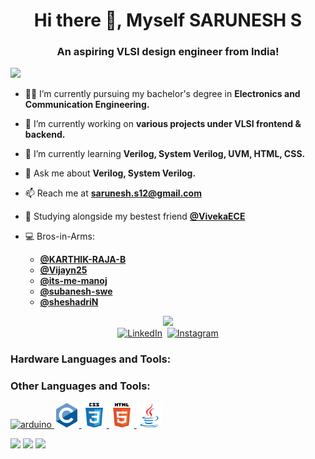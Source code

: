 <h1 align="center">Hi there 👋, Myself SARUNESH S</h1>
<h3 align="center">An aspiring VLSI design engineer from India!</h3>

<!-- <p align="left"> <img src="https://komarev.com/ghpvc/?username=sarunesh&label=Profile%20views&color=0e75b6&style=flat" alt="sarunesh" /> </p> -->
[![](https://visitcount.itsvg.in/api?id=sarunesh&icon=6&color=11)](https://visitcount.itsvg.in)

- 👨‍🎓 I’m currently pursuing my bachelor's degree in **Electronics and Communication Engineering.**

- 🔭 I’m currently working on **various projects under VLSI frontend & backend.**

- 🌱 I’m currently learning **Verilog, System Verilog, UVM, HTML, CSS.**

- 💬 Ask me about **Verilog, System Verilog.**

- 📫 Reach me at **sarunesh.s12@gmail.com**

- 🤗 Studying alongside my bestest friend <a href="https://github.com/VivekaECE" target="blank">**@VivekaECE**</a>

- 💻 Bros-in-Arms: <ul style="column-count:2 column-rule-style:solid">
                    <li><a href="https://github.com/KARTHIK-RAJA-B" target="blank">**@KARTHIK-RAJA-B**</a></li>
                    <li><a href="https://github.com/Vijayn25" target="blank">**@Vijayn25**</a></li>
                    <li><a href="https://github.com/its-me-manoj" target="blank">**@its-me-manoj**</a></li>
                    <li><a href="https://github.com/subanesh-swe" target="blank">**@subanesh-swe**</a></li>
                    <li><a href="https://github.com/sheshadriN" target="blank">**@sheshadriN**</a></li>
                  </ul>

<!-- <h3 align="left">Connect with me:</h3> -->
<div align="center">
  <img src="https://media.giphy.com/media/LQkV68JGKeFLDw5Phq/giphy.gif" width="150" aspect-ratio="2/5" />
</div>
<div align="center">
<!-- <a href="https://linkedin.com/in/https://www.linkedin.com/in/sarunesh-s-2b833b226/" target="blank"><img align="center" src="https://raw.githubusercontent.com/rahuldkjain/github-profile-readme-generator/master/src/images/icons/Social/linked-in-alt.svg" alt="https://www.linkedin.com/in/sarunesh-s-2b833b226/" height="30" width="40" /></a> -->
  <a href="https://www.linkedin.com/in/sarunesh-s-2b833b226/" target="blank"><img src="https://img.shields.io/badge/LinkedIn-blue?logo=linkedin&logoColor=white&style=plastic" alt="LinkedIn" height="30" aspect-ratio="5/2" /></a>
  <a href="@gmail.com" target="blank"><img src="https://img.shields.io/badge/Gmail-D14836?style=plastic&logo=gmail&logoColor=white" alt="" height="30" aspect-ration="5/2" /></a>
  <a href="https://www.instagram.com/_.saru._.nesh._/"><img src="https://img.shields.io/badge/Instagram-E4405F?logo=instagram&logoColor=white&style=plastic" alt="Instagram" height="30" aspect-ratio="5/2"/></a>
</div>

<h3 align="left">Hardware Languages and Tools:</h3>
<p align="left"></p>

<h3 align="left">Other Languages and Tools:</h3>
<p align="left"> <a href="https://www.arduino.cc/" target="_blank" rel="noreferrer"> <img src="https://cdn.worldvectorlogo.com/logos/arduino-1.svg" alt="arduino" width="40" height="40"/> </a> <a href="https://www.cprogramming.com/" target="_blank" rel="noreferrer"> <img src="https://raw.githubusercontent.com/devicons/devicon/master/icons/c/c-original.svg" alt="c" width="40" height="40"/> </a> <a href="https://www.w3schools.com/css/" target="_blank" rel="noreferrer"> <img src="https://raw.githubusercontent.com/devicons/devicon/master/icons/css3/css3-original-wordmark.svg" alt="css3" width="40" height="40"/> </a> <a href="https://www.w3.org/html/" target="_blank" rel="noreferrer"> <img src="https://raw.githubusercontent.com/devicons/devicon/master/icons/html5/html5-original-wordmark.svg" alt="html5" width="40" height="40"/> </a> <a href="https://www.java.com" target="_blank" rel="noreferrer"> <img src="https://raw.githubusercontent.com/devicons/devicon/master/icons/java/java-original.svg" alt="java" width="40" height="40"/> </a> </p>

<!-- <p><img align="left" src="https://github-readme-stats.vercel.app/api/top-langs?username=sarunesh&show_icons=true&locale=en&layout=compact" alt="sarunesh" /></p>

<p>&nbsp;<img align="center" src="https://github-readme-stats.vercel.app/api?username=sarunesh&show_icons=true&locale=en" alt="sarunesh" /></p> -->
<div>
  
  ![](https://github-readme-stats.vercel.app/api?username=sarunesh&theme=shades-of-purple&hide_border=false&include_all_commits=false&count_private=false)
  ![](https://github-readme-streak-stats.herokuapp.com/?user=sarunesh&theme=shades-of-purple&hide_border=false)
  ![](https://github-readme-stats.vercel.app/api/top-langs/?username=sarunesh&theme=shades-of-purple&hide_border=false&include_all_commits=false&count_private=false&layout=compact)
</div>
